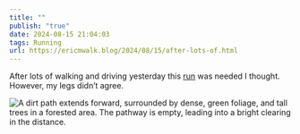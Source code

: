 ```yaml
---
title: ""
publish: "true"
date: 2024-08-15 21:04:03
tags: Running
url: https://ericmwalk.blog/2024/08/15/after-lots-of.html
---
```


After lots of walking and driving yesterday this [run](https://strava.com/activities/12156669824) was needed I thought. However, my legs didn’t agree.

![A dirt path extends forward, surrounded by dense, green foliage, and tall trees in a forested area. The pathway is empty, leading into a bright clearing in the distance.](https://ericmwalk.blog/uploads/2024/img-1560.jpeg)